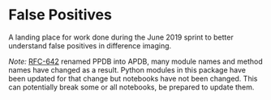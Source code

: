 # False Positives
A landing place for work done during the June 2019 sprint to better understand
false positives in difference imaging.

*Note:* [RFC-642](https://jira.lsstcorp.org/browse/RFC-642) renamed PPDB
into APDB, many module names and method names have changed as a result.
Python modules in this package have been updated for that change but notebooks
have not been changed. This can potentially break some or all notebooks,
be prepared to update them.
